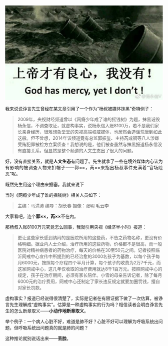 <p><img src="https://raw.githubusercontent.com/ZjzMisaka/iaders/master/img/2019/07/e1e4c-006qvAVuly1g0xumxbpzbj30u00i0gnw.jpg"></p>
<p align="justify">我来说说诤言先生曾经在某文章引用了一个作为“杨叔被媒体抹黑”奇特例子：<span id="more-8299"></span></p>
<blockquote><p>2009年，央视财经频道曾以《网瘾少年成了谁的摇钱树》为题，抹黑诋毁杨永信，不调查取证，就虚构事实，说杨永信入账8100万，若不是我们家长亲身经历，很难想象堂堂的央视高端权威媒体，也居然会造谣荒唐到如此这般。但不曾想，2014年该频道竟有总监郭振玺、主持芮成钢等八人涉嫌受贿犯罪被检方立案侦查！我想说的是，他们被查虽然与抹黑报道杨永信没有直接关系，但显然是整个频道的人文生态出了很大的问题。</p></blockquote>
<p align="justify">好，没有直接关系，就是<b>人文生态</b>有问题了。先生就拿了一些在境外媒体内心认为有影响的被调查人物来扣帽子——郭××，芮××来指出杨叔事件充满着“官场险恶”呢。</p>
<p align="justify">既然先生用这个理由来搪塞。我就来说下</p>
<p align="justify">当时《网瘾少年成了谁的摇钱树》相关人员如下：</p>
<blockquote><p>主编：马洪涛 编导：胡长春 摄像：张明 毛云李</p></blockquote>
<p align="justify">大家看吧，连个<b>郭××，芮××</b>不在内。</p>
<p align="justify">那杨叔入账8100万元究竟怎么回事，我就引用央视《经济半小时》报道：</p>
<blockquote><p>更让这些家长感到纳闷的是医院所用的这些药，不告之药物名称，更没有价格明细。据业内人士介绍，治疗所用的这些药物，价格都不是很高，而一般医院对精神病患者的药物治疗，每天的价格在30至50元之间。记者按照临沂网戒中心宣传中所提到的已经治愈的3000名孩子为基数，以每个孩子每月6000元，按照每个疗程四个半月计算，每个孩子的收费为2万7千元，而这家网戒中心，这几年仅收取的治疗费用就达8千1百万元。按照网戒中心的规定，孩子在治疗期间，必须有家长陪伴。小雪的母亲告诉记者，除了每月6000元的治疗费用，网戒中心还制定了家长违反规定就要加圈罚钱，擅自对家长罚款。</p></blockquote>
<p align="justify">虚构事实？报道已经说得很清楚了，实际是记者在有限证据下做了一次估算，被诤言先生理解成“虚构事实”。估算是一种虚构事实的行为吗？相信读者会明白诤言先生的怎么断章取义——<b>小动作地断章取义</b>。</p>
<p align="justify">举个例子：一个病人心脏不好，难道是肺不好？心脏不好可以理解为呼吸系统出问题，但呼吸系统出问题真的就是肺的问题？</p>
<p align="justify">这种推论就别说话出来——<b>丢脸</b>。​​​​</p>
